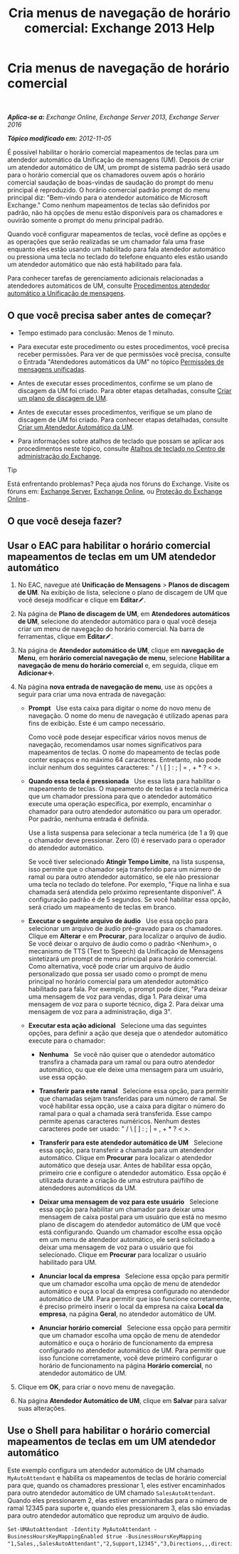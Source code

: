 ﻿---
title: 'Cria menus de navegação de horário comercial: Exchange 2013 Help'
TOCTitle: Cria menus de navegação de horário comercial
ms:assetid: f76472fd-aa1a-4cd8-8e26-cc674421d375
ms:mtpsurl: https://technet.microsoft.com/pt-br/library/Bb232203(v=EXCHG.150)
ms:contentKeyID: 50487037
ms.date: 05/22/2018
mtps_version: v=EXCHG.150
ms.translationtype: MT
---

# Cria menus de navegação de horário comercial

 

_**Aplica-se a:** Exchange Online, Exchange Server 2013, Exchange Server 2016_

_**Tópico modificado em:** 2012-11-05_

É possível habilitar o horário comercial mapeamentos de teclas para um atendedor automático da Unificação de mensagens (UM). Depois de criar um atendedor automático de UM, um prompt de sistema padrão será usado para o horário comercial que os chamadores ouvem após o horário comercial saudação de boas-vindas de saudação do prompt do menu principal é reproduzido. O horário comercial padrão prompt do menu principal diz: "Bem-vindo para o atendedor automático de Microsoft Exchange." Como nenhum mapeamentos de teclas são definidos por padrão, não há opções de menu estão disponíveis para os chamadores e ouvirão somente o prompt do menu principal padrão.

Quando você configurar mapeamentos de teclas, você define as opções e as operações que serão realizadas se um chamador fala uma frase enquanto eles estão usando um habilitado para fala atendedor automático ou pressiona uma tecla no teclado do telefone enquanto eles estão usando um atendedor automático que não está habilitado para fala.

Para conhecer tarefas de gerenciamento adicionais relacionadas a atendedores automáticos de UM, consulte [Procedimentos atendedor automático a Unificação de mensagens](um-auto-attendant-procedures-exchange-2013-help.md).

## O que você precisa saber antes de começar?

  - Tempo estimado para conclusão: Menos de 1 minuto.

  - Para executar este procedimento ou estes procedimentos, você precisa receber permissões. Para ver de que permissões você precisa, consulte o Entrada "Atendedores automáticos da UM" no tópico [Permissões de mensagens unificadas](unified-messaging-permissions-exchange-2013-help.md).

  - Antes de executar esses procedimentos, confirme se um plano de discagem da UM foi criado. Para obter etapas detalhadas, consulte [Criar um plano de discagem de UM](create-a-um-dial-plan-exchange-2013-help.md).

  - Antes de executar esses procedimentos, verifique se um plano de discagem de UM foi criado. Para conhecer etapas detalhadas, consulte [Criar um Atendedor Automático da UM](create-a-um-auto-attendant-exchange-2013-help.md).

  - Para informações sobre atalhos de teclado que possam se aplicar aos procedimentos neste tópico, consulte [Atalhos de teclado no Centro de administração do Exchange](keyboard-shortcuts-in-the-exchange-admin-center-exchange-online-protection-help.md).


> [!TIP]
> Está enfrentando problemas? Peça ajuda nos fóruns do Exchange. Visite os fóruns em: <A href="https://go.microsoft.com/fwlink/p/?linkid=60612">Exchange Server</A>, <A href="https://go.microsoft.com/fwlink/p/?linkid=267542">Exchange Online</A>, ou <A href="https://go.microsoft.com/fwlink/p/?linkid=285351">Proteção do Exchange Online</A>..



## O que você deseja fazer?

## Usar o EAC para habilitar o horário comercial mapeamentos de teclas em um UM atendedor automático

1.  No EAC, navegue até **Unificação de Mensagens** \> **Planos de discagem de UM**. Na exibição de lista, selecione o plano de discagem de UM que você deseja modificar e clique em **Editar**![Ícone de edição](images/JJ218640.6f53ccb2-1f13-4c02-bea0-30690e6ea71d(EXCHG.150).gif "Ícone de edição").

2.  Na página de **Plano de discagem de UM**, em **Atendedores automáticos de UM**, selecione do atendedor automático para o qual você deseja criar um menu de navegação do horário comercial. Na barra de ferramentas, clique em **Editar**![Ícone de edição](images/JJ218640.6f53ccb2-1f13-4c02-bea0-30690e6ea71d(EXCHG.150).gif "Ícone de edição").

3.  Na página de **Atendedor automático de UM**, clique em **navegação de Menu**, em **horário comercial navegação de menu**, selecione **Habilitar a navegação de menu do horário comercial** e, em seguida, clique em **Adicionar**![Ícone Adicionar](images/JJ218640.c1e75329-d6d7-4073-a27d-498590bbb558(EXCHG.150).gif "Ícone Adicionar").

4.  Na página **nova entrada de navegação de menu**, use as opções a seguir para criar uma nova entrada de navegação:
    
      - **Prompt**   Use esta caixa para digitar o nome do novo menu de navegação. O nome do menu de navegação é utilizado apenas para fins de exibição. Este é um campo necessário.
        
        Como você pode desejar especificar vários novos menus de navegação, recomendamos usar nomes significativos para mapeamentos de teclas. O nome do mapeamento de teclas pode conter espaços e no máximo 64 caracteres. Entretanto, não pode incluir nenhum dos seguintes caracteres: " / \\ \[ \] : ; | = , + \* ? \< \>.
    
      - **Quando essa tecla é pressionada**   Use essa lista para habilitar o mapeamento de teclas. O mapeamento de teclas é a tecla numérica que um chamador pressiona para que o atendedor automático execute uma operação específica, por exemplo, encaminhar o chamador para outro atendedor automático ou para um operador. Por padrão, nenhuma entrada é definida.
        
        Use a lista suspensa para selecionar a tecla numérica (de 1 a 9) que o chamador deve pressionar. Zero (0) é reservado para o operador do atendedor automático.
        
        Se você tiver selecionado **Atingir Tempo Limite**, na lista suspensa, isso permite que o chamador seja transferido para um número de ramal ou para outro atendedor automático, se ele não pressionar uma tecla no teclado do telefone. Por exemplo, "Fique na linha e sua chamada será atendida pelo próximo representante disponível". A configuração padrão é de 5 segundos. Se você habilitar essa opção, será criado um mapeamento de teclas em branco.
    
      - **Executar o seguinte arquivo de áudio**   Use essa opção para selecionar um arquivo de áudio pré-gravado para os chamadores. Clique em **Alterar** e em **Procurar**, para localizar o arquivo de áudio. Se você deixar o arquivo de áudio como o padrão \<Nenhum\>, o mecanismo de TTS (Text to Speech) da Unificação de Mensagens sintetizará um prompt de menu principal para horário comercial. Como alternativa, você pode criar um arquivo de áudio personalizado que possa ser usado como o prompt de menu principal no horário comercial para um atendedor automático habilitado para fala. Por exemplo, o prompt pode dizer, "Para deixar uma mensagem de voz para vendas, diga 1. Para deixar uma mensagem de voz para o suporte técnico, diga 2. Para deixar uma mensagem de voz para a administração, diga 3".
    
      - **Executar esta ação adicional**   Selecione uma das seguintes opções, para definir a ação que deseja que o atendedor automático execute para o chamador:
        
          - **Nenhuma**   Se você não quiser que o atendedor automático transfira a chamada para um ramal ou para outro atendedor automático, ou que ele deixe uma mensagem para um usuário, use essa opção.
        
          - **Transferir para este ramal**   Selecione essa opção, para permitir que chamadas sejam transferidas para um número de ramal. Se você habilitar essa opção, use a caixa para digitar o número do ramal para o qual a chamada será transferida. Esse campo permite apenas caracteres numéricos. Nenhum destes caracteres pode ser usado: " / \\ \[ \] : ; | = , + \* ? \< \>.
        
          - **Transferir para este atendedor automático de UM**   Selecione essa opção, para transferir a chamada para um atendendor automático. Clique em **Procurar** para localizar o atendedor automático que deseja usar. Antes de habilitar essa opção, primeiro crie e configure o atendedor automático. Essa opção é utilizada durante a criação de uma estrutura pai/filho de atendedores automáticos da UM.
        
          - **Deixar uma mensagem de voz para este usuário**   Selecione essa opção para habilitar um chamador para deixar uma mensagem de caixa postal para um usuário que está no mesmo plano de discagem do atendedor automático de UM que você está configurando. Quando um chamador escolhe essa opção em um menu de atendedor automático, ele será solicitado a deixar uma mensagem de voz para o usuário que foi selecionado. Clique em **Procurar** para localizar o usuário habilitado para UM.
        
          - **Anunciar local da empresa**   Selecione essa opção para permitir que um chamador escolha uma opção de menu de atendedor automático e ouça o local da empresa configurado no atendedor automático de UM. Para permitir que isso funcione corretamente, é preciso primeiro inserir o local da empresa na caixa **Local da empresa**, na página **Geral**, no atendedor automático de UM.
        
          - **Anunciar horário comercial**   Selecione essa opção para permitir que um chamador escolha uma opção de menu de atendedor automático e ouça o horário de funcionamento da empresa configurado no atendedor automático de UM. Para permitir que isso funcione corretamente, você deve primeiro configurar o horário de funcionamento na página **Horário comercial**, no atendedor automático de UM.

5.  Clique em **OK**, para criar o novo menu de navegação.

6.  Na página **Atendedor Automático de UM**, clique em **Salvar** para salvar suas alterações.

## Use o Shell para habilitar o horário comercial mapeamentos de teclas em um UM atendedor automático

Este exemplo configura um atendedor automático de UM chamado `MyAutoAttendant` e habilita os mapeamentos de teclas de horário comercial para que, quando os chamadores pressionar 1, eles estiver encaminhados para outro atendedor automático de UM chamado `SalesAutoAttendant`. Quando eles pressionarem 2, elas estiver encaminhadas para o número de ramal 12345 para suporte e, quando eles pressionarem 3, elas são enviadas para outro atendedor automático que reproduz um arquivo de áudio.

    Set-UMAutoAttendant -Identity MyAutoAttendant - BusinessHoursKeyMappingEnabled $true -BusinessHoursKeyMapping "1,Sales,,SalesAutoAttendant","2,Support,12345","3,Directions,,,directions.wav"

